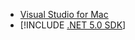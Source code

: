---
---
* [Visual Studio for Mac](https://visualstudio.microsoft.com/vs/mac/)
* [!INCLUDE [.NET 5.0 SDK](~/includes/5.0-SDK.md)]
